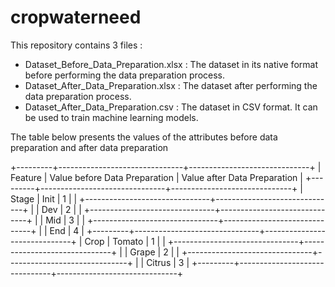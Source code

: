 # cropwaterneed
This repository contains 3 files :
- Dataset_Before_Data_Preparation.xlsx : The dataset in its native format before performing the data preparation process.
- Dataset_After_Data_Preparation.xlsx :  The dataset after performing the data preparation process.
- Dataset_After_Data_Preparation.csv : The dataset in CSV format. It can be used to train machine learning models.

The table below presents the values of the attributes before data preparation and after data preparation

+---------+-------------------------------+------------------------------+
| Feature | Value before Data Preparation | Value after Data Preparation |
+---------+-------------------------------+------------------------------+
| Stage   | Init                          | 1                            |
|         +-------------------------------+------------------------------+
|         | Dev                           | 2                            |
|         +-------------------------------+------------------------------+
|         | Mid                           | 3                            |
|         +-------------------------------+------------------------------+
|         | End                           | 4                            |
+---------+-------------------------------+------------------------------+
| Crop    | Tomato                        | 1                            |
|         +-------------------------------+------------------------------+
|         | Grape                         | 2                            |
|         +-------------------------------+------------------------------+
|         | Citrus                        | 3                            |
+---------+-------------------------------+------------------------------+

